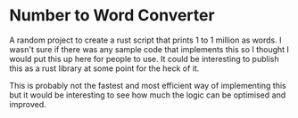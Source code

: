 # Number to Word Converter

A random project to create a rust script that prints 1 to 1 million as words. I wasn't sure if there was any sample code that implements this so I thought I would put this up here for people to use. It could be interesting to publish this as a rust library at some point for the heck of it.

This is probably not the fastest and most efficient way of implementing this but it would be interesting to see how much the logic can be optimised and improved.
